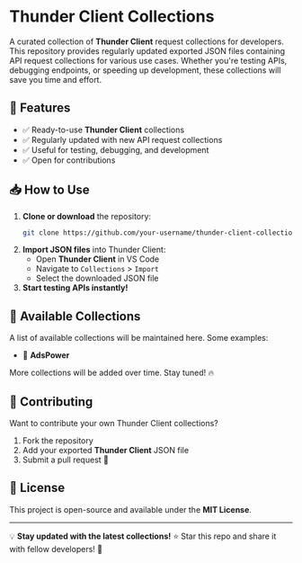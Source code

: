 # Thunder Client Collections

A curated collection of **Thunder Client** request collections for developers. This repository provides regularly updated exported JSON files containing API request collections for various use cases. Whether you're testing APIs, debugging endpoints, or speeding up development, these collections will save you time and effort.

## 🚀 Features
- ✅ Ready-to-use **Thunder Client** collections
- ✅ Regularly updated with new API request collections
- ✅ Useful for testing, debugging, and development
- ✅ Open for contributions

## 📥 How to Use
1. **Clone or download** the repository:
   ```sh
   git clone https://github.com/your-username/thunder-client-collections.git
   ```
2. **Import JSON files** into Thunder Client:
   - Open **Thunder Client** in VS Code
   - Navigate to `Collections` > `Import`
   - Select the downloaded JSON file
3. **Start testing APIs instantly!**

## 📂 Available Collections
A list of available collections will be maintained here. Some examples:
- 📌 **AdsPower**

More collections will be added over time. Stay tuned! 🔥

## 🤝 Contributing
Want to contribute your own Thunder Client collections?
1. Fork the repository
2. Add your exported **Thunder Client** JSON file
3. Submit a pull request 🚀

## 📜 License
This project is open-source and available under the **MIT License**.

---

💡 **Stay updated with the latest collections!** ⭐ Star this repo and share it with fellow developers! 🚀

